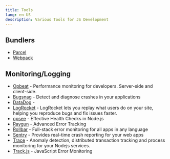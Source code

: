 ```yaml
---
title: Tools
lang: en-US
description: Various Tools for JS Development
---
```



## Bundlers

* [Parcel](https://parceljs.org/)
* [Webpack](https://webpack.js.org/)

## Monitoring/Logging

* [Opbeat](https://opbeat.com/) - Performance monitoring for developers. Server-side and client-side.
* [Bugsnag](https://bugsnag.com/) - Detect and diagnose crashes in your applications
* [DataDog](https://www.datadoghq.com) -
* [LogRocket](https://logrocket.com/) - LogRocket lets you replay what users do on your site, helping you reproduce bugs and fix issues faster.
* [opsee](https://opsee.com/guides/nodechecks/) - Effective Health Checks in Node.js
* [Raygun](https://raygun.io/) - Advanced Error Tracking
* [Rollbar](https://rollbar.com/) - Full-stack error monitoring for all apps in any language
* [Sentry](https://getsentry.com/welcome/) - Provides real-time crash reporting for your web apps
* [Trace](https://trace.risingstack.com/) - Anomaly detection, distributed transaction tracking and process monitoring for your Nodejs services.
* [Track.js](https://trackjs.com/) - JavaScript Error Monitoring

